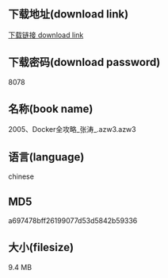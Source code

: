## 下载地址(download link)
[下载链接 download link](https://voluble-croquembouche-d321dc.netlify.app/?s=2005%E3%80%81Docker%E5%85%A8%E6%94%BB%E7%95%A5_%E5%BC%A0%E6%B6%9B_.azw3)

## 下载密码(download password)
8078

## 名称(book name)
2005、Docker全攻略_张涛_.azw3.azw3

## 语言(language)
chinese

## MD5
a697478bff26199077d53d5842b59336

## 大小(filesize)
9.4 MB
